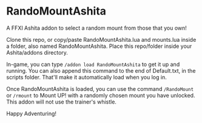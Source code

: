 # RandoMountAshita
A FFXI Ashita addon to select a random mount from those that you own!

Clone this repo, or copy/paste RandoMountAshita.lua and mounts.lua inside a folder, also named RandoMountAshita. Place this repo/folder inside your Ashita/addons directory.

In-game, you can type `/addon load RandoMountAshita` to get it up and running. You can also append this command to the end of Default.txt, in the scripts folder. That'll make it automatically load when you log in.

Once RandoMountAshita is loaded, you can use the command `/RandoMount` or `/rmount` to Mount UP! with a randomly chosen mount you have unlocked. This addon will not use the trainer's whistle.

Happy Adventuring!
